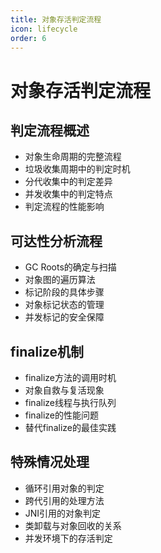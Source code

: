 ```yaml
---
title: 对象存活判定流程
icon: lifecycle
order: 6
---
```


# 对象存活判定流程

## 判定流程概述

- 对象生命周期的完整流程
- 垃圾收集周期中的判定时机
- 分代收集中的判定差异
- 并发收集中的判定特点
- 判定流程的性能影响

## 可达性分析流程

- GC Roots的确定与扫描
- 对象图的遍历算法
- 标记阶段的具体步骤
- 对象标记状态的管理
- 并发标记的安全保障

## finalize机制

- finalize方法的调用时机
- 对象自救与复活现象
- finalize线程与执行队列
- finalize的性能问题
- 替代finalize的最佳实践

## 特殊情况处理

- 循环引用对象的判定
- 跨代引用的处理方法
- JNI引用的对象判定
- 类卸载与对象回收的关系
- 并发环境下的存活判定
